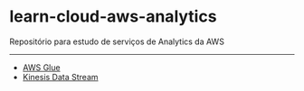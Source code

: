 # learn-cloud-aws-analytics
Repositório para estudo de serviços de Analytics da AWS

---

* [AWS Glue](./glue/)
* [Kinesis Data Stream](./kinesis_data_stream/)